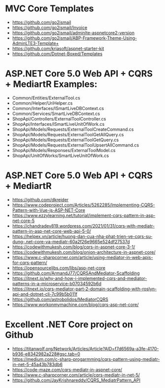 # MVC Core Templates
+ https://github.com/go2ismail
+ https://github.com/go2ismail/Invoice
+ https://github.com/go2ismail/adminlte-aspnetcore2-version
+ https://github.com/go2ismail/ABP-Framework-Theme-Using-AdminLTE3-Template+ 
+ https://github.com/kriasoft/aspnet-starter-kit
+ https://github.com/Dotnet-Boxed/Templates

# ASP.NET Core 5.0 Web API + CQRS + MediartR Examples:
+ Common/Entities/ExternalTool.cs
+ Common/Helper/UriHelper.cs
+ Common/Interfaces/ISmartLiveDBContext.cs
+ Common/Services/SmartLiveDBContext.cs
+ ShopApi/Controllers/ExternalToolController.cs
+ ShopApi/Interfaces/ISmartLiveUnitOfWork.cs
+ ShopApi/Models/Requests/ExternalToolCreateCommand.cs
+ ShopApi/Models/Requests/ExternalToolGetAllQuery.cs
+ ShopApi/Models/Requests/ExternalToolGetQuery.cs
+ ShopApi/Models/Requests/ExternalToolUpsertAllCommand.cs
+ ShopApi/Models/Responses/ExternalToolModel.cs
+ ShopApi/UnitOfWorks/SmartLiveUnitOfWork.cs

# ASP.NET Core 5.0 Web API + CQRS + MediartR
+ https://github.com/dkreider
+ https://www.codeproject.com/Articles/5262285/Implementing-CQRS-Pattern-with-Vue-js-ASP-NET-Core
+ https://www.ezzylearning.net/tutorial/implement-cqrs-pattern-in-asp-net-core-5
+ https://chandradev819.wordpress.com/2021/01/31/cqrs-with-mediatr-pattern-in-asp-net-core-web-api-5-0/
+ https://helpex.vn/article/huong-dan-cua-nha-phat-trien-ve-cqrs-su-dung-.net-core-va-mediatr-60a2f26e9665e524df27537d
+ https://codewithmukesh.com/blog/cqrs-in-aspnet-core-3-1/
+ https://codewithmukesh.com/blog/onion-architecture-in-aspnet-core/
+ https://www.c-sharpcorner.com/article/using-mediator-in-web-apis-for-cqrs-pattern/
+ https://opensourcelibs.com/libs/asp-net-core
+ https://github.com/ArmandJ77/CQRSAndMediator-Scaffolding
+ https://itnext.io/why-and-how-i-implemented-cqrs-and-mediator-patterns-in-a-microservice-b07034592b6d
+ https://itnext.io/cqrs-mediator-part-2-domain-scaffolding-with-roslyn-api-and-dotnet-cli-7c99b5b011f
+ https://github.com/astrobolidos/MediatorCQRS
+ https://www.workonmymachine.com/blog/cqrs-asp-net-core/

# Excellent .NET Core project on Github
+ https://titanwolf.org/Network/Articles/Article?AID=f7d6569a-a3fe-4170-b936-e8342982a228#gsc.tab=0
+ https://medium.com/c-sharp-progarmming/cqrs-pattern-using-mediatr-in-net-5-45a43b783db6
+ https://code-maze.com/cqrs-mediatr-in-aspnet-core/
+ https://www.c-sharpcorner.com/article/cqrs-mediatr-in-net-5/
+ https://github.com/JayKrishnareddy/CQRS_MediatrPattern_API
